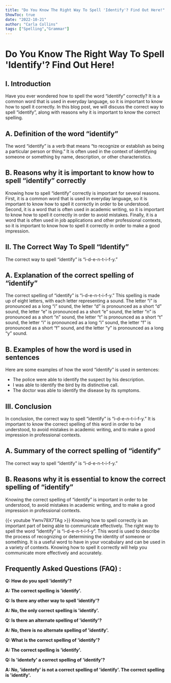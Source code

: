 ```yaml
---
title: "Do You Know The Right Way To Spell 'Identify'? Find Out Here!"
ShowToc: true 
date: "2022-10-21"
author: "Carla Collins" 
tags: ["Spelling","Grammar"]
---
```

# Do You Know The Right Way To Spell 'Identify'? Find Out Here!

## I. Introduction

Have you ever wondered how to spell the word “identify” correctly? It is a common word that is used in everyday language, so it is important to know how to spell it correctly. In this blog post, we will discuss the correct way to spell “identify”, along with reasons why it is important to know the correct spelling. 

## A. Definition of the word “identify”

The word “identify” is a verb that means “to recognize or establish as being a particular person or thing.” It is often used in the context of identifying someone or something by name, description, or other characteristics. 

## B. Reasons why it is important to know how to spell “identify” correctly

Knowing how to spell “identify” correctly is important for several reasons. First, it is a common word that is used in everyday language, so it is important to know how to spell it correctly in order to be understood. Second, it is a word that is often used in academic writing, so it is important to know how to spell it correctly in order to avoid mistakes. Finally, it is a word that is often used in job applications and other professional contexts, so it is important to know how to spell it correctly in order to make a good impression. 

## II. The Correct Way To Spell “Identify”

The correct way to spell “identify” is “i-d-e-n-t-i-f-y.”

## A. Explanation of the correct spelling of “identify”

The correct spelling of “identify” is “i-d-e-n-t-i-f-y.” This spelling is made up of eight letters, with each letter representing a sound. The letter “i” is pronounced as a long “i” sound, the letter “d” is pronounced as a short “d” sound, the letter “e” is pronounced as a short “e” sound, the letter “n” is pronounced as a short “n” sound, the letter “t” is pronounced as a short “t” sound, the letter “i” is pronounced as a long “i” sound, the letter “f” is pronounced as a short “f” sound, and the letter “y” is pronounced as a long “y” sound. 

## B. Examples of how the word is used in sentences

Here are some examples of how the word “identify” is used in sentences: 

- The police were able to identify the suspect by his description. 
- I was able to identify the bird by its distinctive call. 
- The doctor was able to identify the disease by its symptoms. 

## III. Conclusion

In conclusion, the correct way to spell “identify” is “i-d-e-n-t-i-f-y.” It is important to know the correct spelling of this word in order to be understood, to avoid mistakes in academic writing, and to make a good impression in professional contexts. 

## A. Summary of the correct spelling of “identify”

The correct way to spell “identify” is “i-d-e-n-t-i-f-y.”

## B. Reasons why it is essential to know the correct spelling of “identify”

Knowing the correct spelling of “identify” is important in order to be understood, to avoid mistakes in academic writing, and to make a good impression in professional contexts.

{{< youtube Ywnv78X7TAg >}} 
Knowing how to spell correctly is an important part of being able to communicate effectively. The right way to spell the word “identify” is “i-d-e-n-t-i-f-y”. This word is used to describe the process of recognizing or determining the identity of someone or something. It is a useful word to have in your vocabulary and can be used in a variety of contexts. Knowing how to spell it correctly will help you communicate more effectively and accurately.

## Frequently Asked Questions (FAQ) :
**Q: How do you spell 'identify'?**

**A: The correct spelling is 'identify'.**

**Q: Is there any other way to spell 'identify'?**

**A: No, the only correct spelling is 'identify'.**

**Q: Is there an alternate spelling of 'identify'?**

**A: No, there is no alternate spelling of 'identify'.**

**Q: What is the correct spelling of 'identify'?**

**A: The correct spelling is 'identify'.**

**Q: Is 'identefy' a correct spelling of 'identify'?**

**A: No, 'identefy' is not a correct spelling of 'identify'. The correct spelling is 'identify'.**






